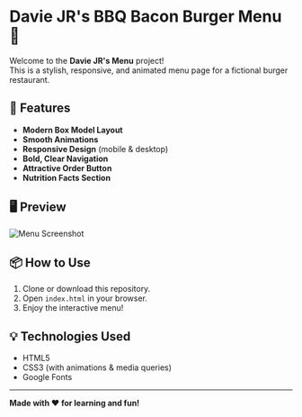 # Davie JR's BBQ Bacon Burger Menu 🍔

Welcome to the **Davie JR's Menu** project!  
This is a stylish, responsive, and animated menu page for a fictional burger restaurant.

## 🚀 Features

- **Modern Box Model Layout**  
- **Smooth Animations**  
- **Responsive Design** (mobile & desktop)
- **Bold, Clear Navigation**
- **Attractive Order Button**
- **Nutrition Facts Section**

## 🖥️ Preview

![Menu Screenshot](https://s3.amazonaws.com/codecademy-content/courses/web-101/unit-6/htmlcss1-img_burgerphoto.jpeg)

## 📦 How to Use

1. Clone or download this repository.
2. Open `index.html` in your browser.
3. Enjoy the interactive menu!

## 💡 Technologies Used

- HTML5
- CSS3 (with animations & media queries)
- Google Fonts

---

**Made with ❤️ for learning and fun!**
